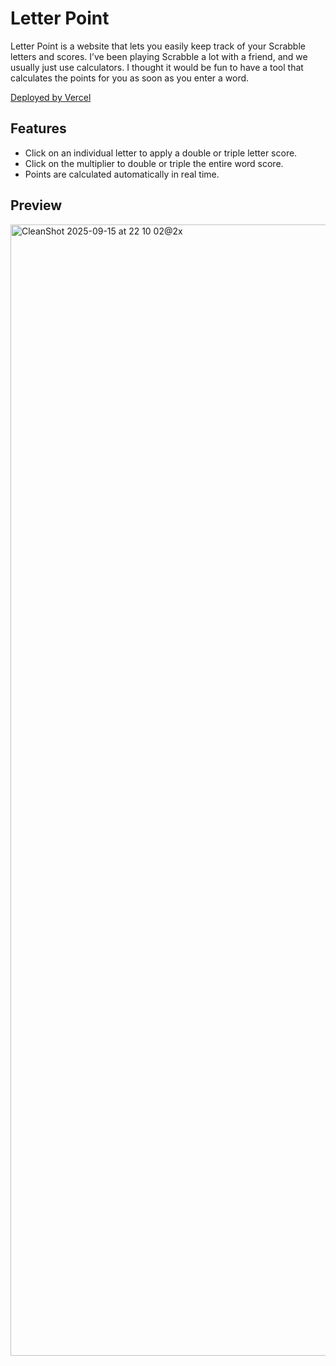 # Letter Point
Letter Point is a website that lets you easily keep track of your Scrabble letters and scores. I’ve been playing Scrabble a lot with a friend, and we usually just use calculators. I thought it would be fun to have a tool that calculates the points for you as soon as you enter a word.

[Deployed by Vercel](https://letterpoint.vercel.app/)

## Features
- Click on an individual letter to apply a double or triple letter score.
- Click on the multiplier to double or triple the entire word score.
- Points are calculated automatically in real time.

## Preview
<img width="3420" height="1810" alt="CleanShot 2025-09-15 at 22 10 02@2x" src="https://github.com/user-attachments/assets/ae4ca4e2-05be-4093-9baf-b45a30f1a79b" />

